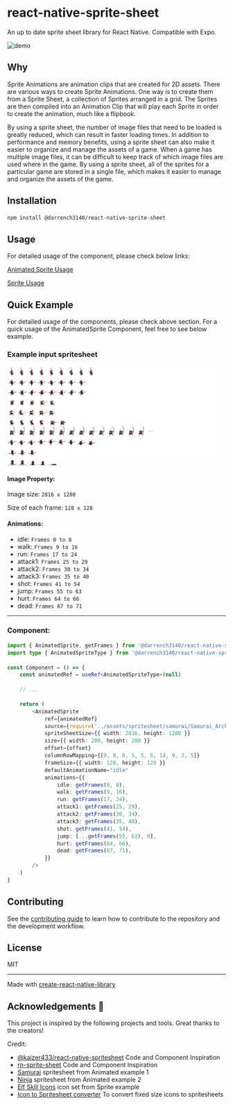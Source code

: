 # react-native-sprite-sheet

An up to date sprite sheet library for React Native. Compatible with Expo.

![demo](./documentation/demo.gif)

## Why

Sprite Animations are animation clips that are created for 2D assets. There are various ways to create Sprite Animations. One way is to create them from a Sprite Sheet, a collection of Sprites arranged in a grid. The Sprites are then compiled into an Animation Clip that will play each Sprite in order to create the animation, much like a flipbook.

By using a sprite sheet, the number of image files that need to be loaded is greatly reduced, which can result in faster loading times. In addition to performance and memory benefits, using a sprite sheet can also make it easier to organize and manage the assets of a game. When a game has multiple image files, it can be difficult to keep track of which image files are used where in the game. By using a sprite sheet, all of the sprites for a particular game are stored in a single file, which makes it easier to manage and organize the assets of the game.

## Installation

```sh
npm install @darrench3140/react-native-sprite-sheet
```

## Usage

For detailed usage of the component, please check below links:

[Animated Sprite Usage](./documentation/AnimatedSprite.md)

[Sprite Usage](./documentation/Sprite.md)

## Quick Example

For detailed usage of the components, please check above section. For a quick usage of the AnimatedSprite Component, feel free to see below example.

### Example input spritesheet

![image](./example/assets/spritesheet/samurai/Samurai_Archer_Spritelist.png)

#### Image Property:

Image size: `2816 x 1280`

Size of each frame: `128 x 128`

#### Animations:

- idle: `Frames 0 to 8`
- walk: `Frames 9 to 16`
- run: `Frames 17 to 24`
- attack1: `Frames 25 to 29`
- attack2: `Frames 30 to 34`
- attack3: `Frames 35 to 40`
- shot: `Frames 41 to 54`
- jump: `Frames 55 to 63`
- hurt: `Frames 64 to 66`
- dead: `Frames 67 to 71`

<hr>

### Component:

```ts
import { AnimatedSprite, getFrames } from '@darrench3140/react-native-sprite-sheet'
import type { AnimatedSpriteType } from '@darrench3140/react-native-sprite-sheet'

const Component = () => {
    const animatedRef = useRef<AnimatedSpriteType>(null)

    // ...

    return (
        <AnimatedSprite
            ref={animatedRef}
            source={require('../assets/spritesheet/samurai/Samurai_Archer_Spritelist.psd')}
            spriteSheetSize={{ width: 2816, height: 1280 }}
            size={{ width: 200, height: 200 }}
            offset={offset}
            columnRowMapping={[9, 8, 8, 5, 5, 6, 14, 9, 3, 5]}
            frameSize={{ width: 128, height: 128 }}
            defaultAnimationName="idle"
            animations={{
                idle: getFrames(0, 8),
                walk: getFrames(9, 16),
                run: getFrames(17, 24),
                attack1: getFrames(25, 29),
                attack2: getFrames(30, 34),
                attack3: getFrames(35, 40),
                shot: getFrames(41, 54),
                jump: [...getFrames(55, 63), 0],
                hurt: getFrames(64, 66),
                dead: getFrames(67, 71),
            }}
        />
    )
}
```

## Contributing

See the [contributing guide](CONTRIBUTING.md) to learn how to contribute to the repository and the development workflow.

## License

MIT

---

Made with [create-react-native-library](https://github.com/callstack/react-native-builder-bob)

## Acknowledgements 🙌

This project is inspired by the following projects and tools. Great thanks to the creators!

Credit:

- [@kaizer433/react-native-spritesheet](https://github.com/kaissaroj/react-native-spritesheet) Code and Component Inspiration
- [rn-sprite-sheet](https://github.com/mileung/rn-sprite-sheet) Code and Component Inspiration
- [Samurai](https://craftpix.net/freebies/free-samurai-pixel-art-sprite-sheets/) spritesheet from Animated example 1
- [Ninja](https://github.com/kaissaroj/react-native-spritesheet/blob/main/example/assets/spritesheet/ninja/spritesheet.png) spritesheet from Animated example 2
- [Elf Skill Icons](https://craftpix.net/freebies/free-rpg-night-elf-skill-icons/) icon set from Sprite example
- [Icon to Spritesheet converter](https://tools23.com/tools/sprites/pngs-to-sprite-sheet/) To convert fixed size icons to spritesheets